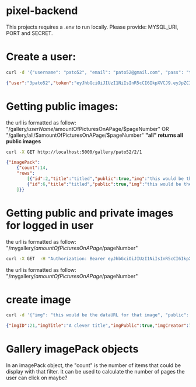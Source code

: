 # pixel-backend

This projects requires a .env to run locally.
Please provide:
MYSQL_URI, PORT and SECRET.


# Create a user:
```bash
curl -d '{"username": "pato52", "email": "pato52@gmail.com", "pass": "test123"}'  -H 'Content-Type: application/json' http://localhost:5000/user
```
```json
{"user":"3pato52","token":"eyJhbGciOiJIUzI1NiIsInR5cCI6IkpXVCJ9.eyJpZCI6OSwiaWF0IjoxNjQ4MjU5MjQ4fQ.KdDhHjJCjRP7Yrf-2ELbCSS6k1PY2JBpbKPZtBhm2NQ"}
```

# Getting public images:

the url is formatted as follow:
"/gallery/$userName/$amountOfPicturesOnAPage/$pageNumber"
OR
"/gallery/all/$amountOfPicturesOnAPage/$pageNumber"
**"all" returns all public images**


```bash
curl -X GET http://localhost:5000/gallery/pato52/2/1
```
```json
{"imagePack":
    {"count":14,
    "rows":
        [{"id":2,"title":"titled","public":true,"img":"this would be the dataURL for that image","createdAt":"2022-03-24T23:50:44.000Z","updatedAt":"2022-03-24T23:50:44.000Z","UserId":7},
        {"id":6,"title":"titled","public":true,"img":"this would be the dataURL for that image","createdAt":"2022-03-25T23:43:02.000Z","updatedAt":"2022-03-25T23:43:02.000Z","UserId":7}
    ]}}
```


# Getting public and private images for logged in user

the url is formatted as follow:
"/mygallery/$amountOfPicturesOnAPage/$pageNumber"

```bash
curl -X GET  -H "Authorization: Bearer eyJhbGciOiJIUzI1NiIsInR5cCI6IkpXVCJ9.eyJpZCI6OCwiaWF0IjoxNjQ4MjU2MTI2fQ.-Mw8HX3Yj-clm7yXLhTubAnmHkU0N9SjPieNUpyogPk" -H 'Content-Type: application/json' http://localhost:5000/mygallery/2/1
```


the url is formatted as follow:
"/mygallery/$amountOfPicturesOnAPage/$pageNumber"

# create image
```bash
curl -d '{"img": "this would be the dataURL for that image", "public": "true", "title": "A clever title"}' -H 'Content-Type: application/json' -H "Authorization: Bearer eyJhbGciOiJIUzI1NiIsInR5cCI6IkpXVCJ9.eyJpZCI6NywiaWF0IjoxNjQ4MTY1ODIwfQ.7Ziwfcv5pM4_VFT8tq4f8d0zzygvXCh8VS7XbJ5pcb0" http://localhost:5000/image
```
```json
{"imgID":21,"imgTitle":"A clever title","imgPublic":true,"imgCreator":7}
```

# Gallery imagePack objects
In an imagePack object, the "count" is the number of items that could be display with that filter. It can be used to calculate the number of pages the user can click on maybe?

